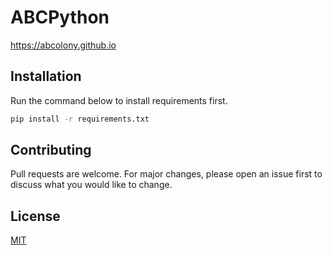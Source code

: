 # ABCPython

https://abcolony.github.io

## Installation

Run the command below to install requirements first.
```sh
pip install -r requirements.txt
```

## Contributing
Pull requests are welcome. For major changes, please open an issue first to discuss what you would like to change.
	
## License
[MIT](https://choosealicense.com/licenses/mit/)
